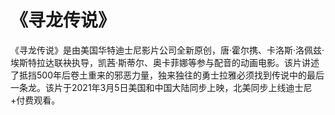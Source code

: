 # 《寻龙传说》

《寻龙传说》是由美国华特迪士尼影片公司全新原创，唐·霍尔携、卡洛斯·洛佩兹·埃斯特拉达联袂执导，凯茜·斯蒂尔、奥卡菲娜等参与配音的动画电影。该片讲述了抵挡500年后卷土重来的邪恶力量，独来独往的勇士拉雅必须找到传说中的最后一条龙。该片于2021年3月5日美国和中国大陆同步上映，北美同步上线迪士尼+付费观看。
